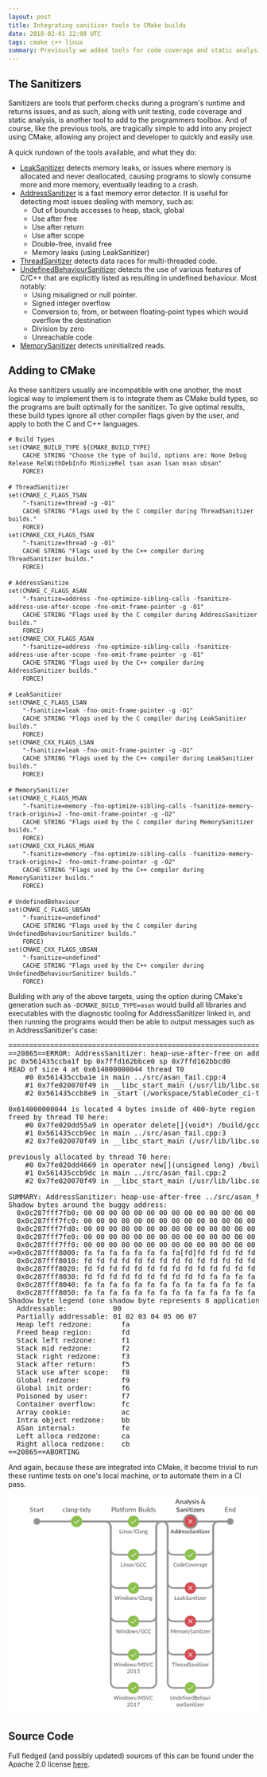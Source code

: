 ```yaml
---
layout: post
title: Integrating sanitizer tools to CMake builds
date: 2018-02-01 12:00 UTC
tags: cmake c++ linux
summary: Previously we added tools for code coverage and static analysis via clang-tidy. Now comes the ability to perform better runtime testing through GCC and Clang's sanitizer tools, and integrating them with CMake.
---
```


## The Sanitizers

Sanitizers are tools that perform checks during a program's runtime and returns issues, and as such, along with unit testing, code coverage and static analysis, is another tool to add to the programmers toolbox. And of course, like the previous tools, are tragically simple to add into any project using CMake, allowing any project and developer to quickly and easily use.

A quick rundown of the tools available, and what they do:
- [LeakSanitizer](https://clang.llvm.org/docs/LeakSanitizer.html) detects memory leaks, or issues where memory is allocated and never deallocated, causing programs to slowly consume more and more memory, eventually leading to a crash.
- [AddressSanitizer](https://clang.llvm.org/docs/AddressSanitizer.html) is a fast memory error detector. It is useful for detecting most issues dealing with memory, such as:
    - Out of bounds accesses to heap, stack, global
    - Use after free
    - Use after return
    - Use after scope
    - Double-free, invalid free
    - Memory leaks (using LeakSanitizer)
- [ThreadSanitizer](https://clang.llvm.org/docs/ThreadSanitizer.html) detects data races for multi-threaded code.
- [UndefinedBehaviourSanitizer](https://clang.llvm.org/docs/UndefinedBehaviorSanitizer.html) detects the use of various features of C/C++ that are explicitly listed as resulting in undefined behaviour. Most notably:
    - Using misaligned or null pointer.
    - Signed integer overflow
    - Conversion to, from, or between floating-point types which would overflow the destination
    - Division by zero
    - Unreachable code
- [MemorySanitizer](https://clang.llvm.org/docs/MemorySanitizer.html) detects uninitialized reads.

## Adding to CMake

As these sanitizers usually are incompatible with one another, the most logical way to implement them is to integrate them as CMake build types, so the programs are built optimally for the sanitizer. To give optimal results, these build types ignore all other compiler flags given by the user, and apply to both the C and C++ languages.
```
# Build Types
set(CMAKE_BUILD_TYPE ${CMAKE_BUILD_TYPE}
    CACHE STRING "Choose the type of build, options are: None Debug Release RelWithDebInfo MinSizeRel tsan asan lsan msan ubsan"
    FORCE)

# ThreadSanitizer
set(CMAKE_C_FLAGS_TSAN
    "-fsanitize=thread -g -O1"
    CACHE STRING "Flags used by the C compiler during ThreadSanitizer builds."
    FORCE)
set(CMAKE_CXX_FLAGS_TSAN
    "-fsanitize=thread -g -O1"
    CACHE STRING "Flags used by the C++ compiler during ThreadSanitizer builds."
    FORCE)

# AddressSanitize
set(CMAKE_C_FLAGS_ASAN
    "-fsanitize=address -fno-optimize-sibling-calls -fsanitize-address-use-after-scope -fno-omit-frame-pointer -g -O1"
    CACHE STRING "Flags used by the C compiler during AddressSanitizer builds."
    FORCE)
set(CMAKE_CXX_FLAGS_ASAN
    "-fsanitize=address -fno-optimize-sibling-calls -fsanitize-address-use-after-scope -fno-omit-frame-pointer -g -O1"
    CACHE STRING "Flags used by the C++ compiler during AddressSanitizer builds."
    FORCE)

# LeakSanitizer
set(CMAKE_C_FLAGS_LSAN
    "-fsanitize=leak -fno-omit-frame-pointer -g -O1"
    CACHE STRING "Flags used by the C compiler during LeakSanitizer builds."
    FORCE)
set(CMAKE_CXX_FLAGS_LSAN
    "-fsanitize=leak -fno-omit-frame-pointer -g -O1"
    CACHE STRING "Flags used by the C++ compiler during LeakSanitizer builds."
    FORCE)

# MemorySanitizer
set(CMAKE_C_FLAGS_MSAN
    "-fsanitize=memory -fno-optimize-sibling-calls -fsanitize-memory-track-origins=2 -fno-omit-frame-pointer -g -O2"
    CACHE STRING "Flags used by the C compiler during MemorySanitizer builds."
    FORCE)
set(CMAKE_CXX_FLAGS_MSAN
    "-fsanitize=memory -fno-optimize-sibling-calls -fsanitize-memory-track-origins=2 -fno-omit-frame-pointer -g -O2"
    CACHE STRING "Flags used by the C++ compiler during MemorySanitizer builds."
    FORCE)

# UndefinedBehaviour
set(CMAKE_C_FLAGS_UBSAN
    "-fsanitize=undefined"
    CACHE STRING "Flags used by the C compiler during UndefinedBehaviourSanitizer builds."
    FORCE)
set(CMAKE_CXX_FLAGS_UBSAN
    "-fsanitize=undefined"
    CACHE STRING "Flags used by the C++ compiler during UndefinedBehaviourSanitizer builds."
    FORCE)
```

Building with any of the above targets, using the option during CMake's generation such as `-DCMAKE_BUILD_TYPE=asan` would build all libraries and executables with the diagnostic tooling for AddressSanitizer linked in, and then running the programs would then be able to output messages such as in AddressSanitizer's case:
<pre class="brush: bash">
=================================================================
==20865==ERROR: AddressSanitizer: heap-use-after-free on address 0x614000000044 at 
pc 0x561435ccba1f bp 0x7ffd162bbce0 sp 0x7ffd162bbcd0
READ of size 4 at 0x614000000044 thread T0
    #0 0x561435ccba1e in main ../src/asan_fail.cpp:4
    #1 0x7fe020070f49 in __libc_start_main (/usr/lib/libc.so.6+0x20f49)
    #2 0x561435ccb8e9 in _start (/workspace/StableCoder_ci-tests_master/build/asanFail+0x8e9)

0x614000000044 is located 4 bytes inside of 400-byte region [0x614000000040,0x6140000001d0)
freed by thread T0 here:
    #0 0x7fe020dd55a9 in operator delete[](void*) /build/gcc/src/gcc/libsanitizer/asan/asan_new_delete.cc:128
    #1 0x561435ccb9ec in main ../src/asan_fail.cpp:3
    #2 0x7fe020070f49 in __libc_start_main (/usr/lib/libc.so.6+0x20f49)

previously allocated by thread T0 here:
    #0 0x7fe020dd4669 in operator new[](unsigned long) /build/gcc/src/gcc/libsanitizer/asan/asan_new_delete.cc:82
    #1 0x561435ccb9dc in main ../src/asan_fail.cpp:2
    #2 0x7fe020070f49 in __libc_start_main (/usr/lib/libc.so.6+0x20f49)

SUMMARY: AddressSanitizer: heap-use-after-free ../src/asan_fail.cpp:4 in main
Shadow bytes around the buggy address:
  0x0c287fff7fb0: 00 00 00 00 00 00 00 00 00 00 00 00 00 00 00 00
  0x0c287fff7fc0: 00 00 00 00 00 00 00 00 00 00 00 00 00 00 00 00
  0x0c287fff7fd0: 00 00 00 00 00 00 00 00 00 00 00 00 00 00 00 00
  0x0c287fff7fe0: 00 00 00 00 00 00 00 00 00 00 00 00 00 00 00 00
  0x0c287fff7ff0: 00 00 00 00 00 00 00 00 00 00 00 00 00 00 00 00
=>0x0c287fff8000: fa fa fa fa fa fa fa fa[fd]fd fd fd fd fd fd fd
  0x0c287fff8010: fd fd fd fd fd fd fd fd fd fd fd fd fd fd fd fd
  0x0c287fff8020: fd fd fd fd fd fd fd fd fd fd fd fd fd fd fd fd
  0x0c287fff8030: fd fd fd fd fd fd fd fd fd fd fa fa fa fa fa fa
  0x0c287fff8040: fa fa fa fa fa fa fa fa fa fa fa fa fa fa fa fa
  0x0c287fff8050: fa fa fa fa fa fa fa fa fa fa fa fa fa fa fa fa
Shadow byte legend (one shadow byte represents 8 application bytes):
  Addressable:           00
  Partially addressable: 01 02 03 04 05 06 07 
  Heap left redzone:       fa
  Freed heap region:       fd
  Stack left redzone:      f1
  Stack mid redzone:       f2
  Stack right redzone:     f3
  Stack after return:      f5
  Stack use after scope:   f8
  Global redzone:          f9
  Global init order:       f6
  Poisoned by user:        f7
  Container overflow:      fc
  Array cookie:            ac
  Intra object redzone:    bb
  ASan internal:           fe
  Left alloca redzone:     ca
  Right alloca redzone:    cb
==20865==ABORTING
</pre>

And again, because these are integrated into CMake, it become trivial to run these runtime tests on one's local machine, or to automate them in a CI pass.

<span class="image fit">
    <img src="/assets/posts/analyzer-build-types/jenkins.png">
</span>

## Source Code

Full fledged (and possibly updated) sources of this can be found under the Apache 2.0 license [here](https://git.stabletec.com/other/cmake-scripts).